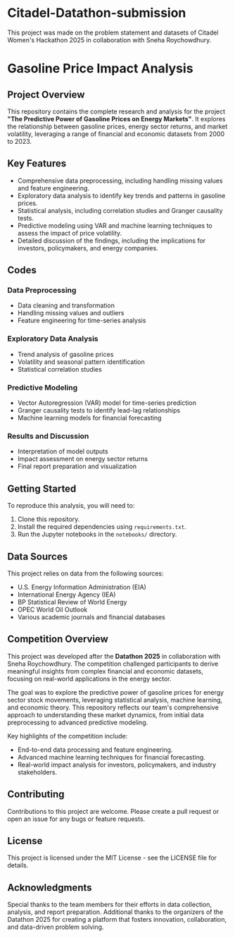 # Citadel-Datathon-submission
This project was made on the problem statement and datasets of Citadel Women's Hackathon 2025 in collaboration with Sneha Roychowdhury.

# Gasoline Price Impact Analysis

## Project Overview
This repository contains the complete research and analysis for the project **"The Predictive Power of Gasoline Prices on Energy Markets"**. It explores the relationship between gasoline prices, energy sector returns, and market volatility, leveraging a range of financial and economic datasets from 2000 to 2023.

## Key Features
- Comprehensive data preprocessing, including handling missing values and feature engineering.
- Exploratory data analysis to identify key trends and patterns in gasoline prices.
- Statistical analysis, including correlation studies and Granger causality tests.
- Predictive modeling using VAR and machine learning techniques to assess the impact of price volatility.
- Detailed discussion of the findings, including the implications for investors, policymakers, and energy companies.


## Codes

### Data Preprocessing 
- Data cleaning and transformation
- Handling missing values and outliers
- Feature engineering for time-series analysis

### Exploratory Data Analysis 
- Trend analysis of gasoline prices
- Volatility and seasonal pattern identification
- Statistical correlation studies

### Predictive Modeling 
- Vector Autoregression (VAR) model for time-series prediction
- Granger causality tests to identify lead-lag relationships
- Machine learning models for financial forecasting

### Results and Discussion 
- Interpretation of model outputs
- Impact assessment on energy sector returns
- Final report preparation and visualization

## Getting Started
To reproduce this analysis, you will need to:
1. Clone this repository.
2. Install the required dependencies using `requirements.txt`.
3. Run the Jupyter notebooks in the `notebooks/` directory.

## Data Sources
This project relies on data from the following sources:
- U.S. Energy Information Administration (EIA)
- International Energy Agency (IEA)
- BP Statistical Review of World Energy
- OPEC World Oil Outlook
- Various academic journals and financial databases

## Competition Overview
This project was developed after the **Datathon 2025** in collaboration with Sneha Roychowdhury. The competition challenged participants to derive meaningful insights from complex financial and economic datasets, focusing on real-world applications in the energy sector.

The goal was to explore the predictive power of gasoline prices for energy sector stock movements, leveraging statistical analysis, machine learning, and economic theory. This repository reflects our team's comprehensive approach to understanding these market dynamics, from initial data preprocessing to advanced predictive modeling.

Key highlights of the competition include:
- End-to-end data processing and feature engineering.
- Advanced machine learning techniques for financial forecasting.
- Real-world impact analysis for investors, policymakers, and industry stakeholders.

## Contributing
Contributions to this project are welcome. Please create a pull request or open an issue for any bugs or feature requests.

## License
This project is licensed under the MIT License - see the LICENSE file for details.

## Acknowledgments
Special thanks to the team members for their efforts in data collection, analysis, and report preparation. Additional thanks to the organizers of the Datathon 2025 for creating a platform that fosters innovation, collaboration, and data-driven problem solving.


